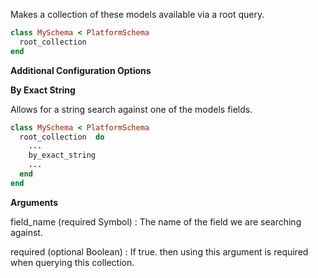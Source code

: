Makes a collection of these models available via a root query.

```ruby
class MySchema < PlatformSchema
  root_collection 
end

```

**Additional Configuration Options**

**By Exact String**

Allows for a string search against one of the models fields.

```ruby
class MySchema < PlatformSchema
  root_collection  do
    ...
    by_exact_string 
    ...
  end
end

```

**Arguments**

field\_name (required Symbol)
:   The name of the field we are searching against.

required (optional Boolean)
:   If true. then using this argument is required when querying this collection.